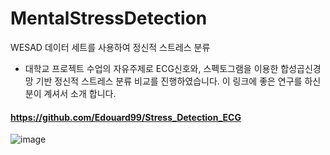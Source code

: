# MentalStressDetection
WESAD 데이터 세트를 사용하여 정신적 스트레스 분류 

- 대학교 프로젝트 수업의 자유주제로 ECG신호와, 스펙토그램을 이용한 합성곱신경망 기반 정신적 스트레스 분류 비교를 진행하였습니다.
이 링크에 좋은 연구를 하신 분이 계셔서 소개 합니다.
#### https://github.com/Edouard99/Stress_Detection_ECG

![image](https://github.com/eejji/MentalStressDetection/assets/124345335/9f312fc2-a9f6-4d79-83ed-e32d3c584feb)
